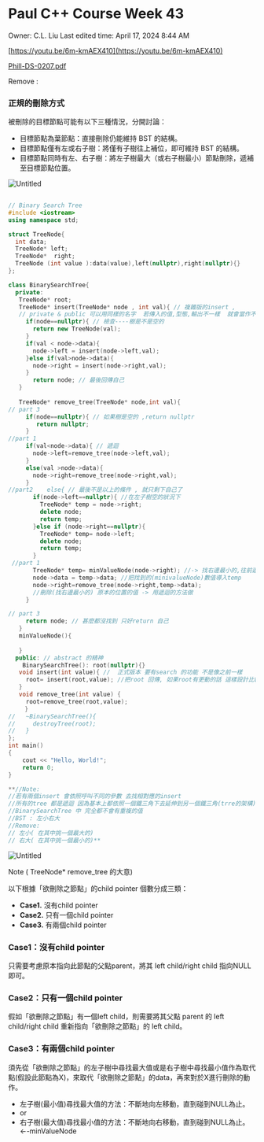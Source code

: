 # Paul C++ Course Week 43

Owner: C.L. Liu
Last edited time: April 17, 2024 8:44 AM

[https://youtu.be/6m-kmAEX410](https://youtu.be/6m-kmAEX410)

[Phill-DS-0207.pdf](Paul%20C++%20Course%20Week%2043%20b7c0d80ecf534e8cb1c8d55ac179ddac/Phill-DS-0207.pdf)

Remove : 

### **正規的刪除方式**

被刪除的目標節點可能有以下三種情況，分開討論：

- 目標節點為葉節點：直接刪除仍能維持 BST 的結構。
- 目標節點僅有左或右子樹：將僅有子樹往上補位，即可維持 BST 的結構。
- 目標節點同時有左、右子樹：將左子樹最大（或右子樹最小）節點刪除，遞補至目標節點位置。

![Untitled](Paul%20C++%20Course%20Week%2043%20b7c0d80ecf534e8cb1c8d55ac179ddac/Untitled.png)

```cpp
 
// Binary Search Tree 
#include <iostream>
using namespace std;

struct TreeNode{
  int data;
  TreeNode* left;
  TreeNode*  right;
  TreeNode (int value ):data(value),left(nullptr),right(nullptr){}
};

class BinarySearchTree{
  private: 
   TreeNode* root;
   TreeNode* insert(TreeNode* node , int val){ // 複雜版的insert ,
   // private & public 可以用同樣的名字  若傳入的值,型態,輸出不一樣  就會當作不同的method  
     if(node==nullptr){ // 檢查----樹是不是空的 
       return new TreeNode(val);
     }
     if(val < node->data){
       node->left = insert(node->left,val);  
     }else if(val>node->data){
       node->right = insert(node->right,val);
     } 
       return node; // 最後回傳自己
   }
   
   TreeNode* remove_tree(TreeNode* node,int val){
// part 3 
     if(node==nullptr){ // 如果樹是空的 ,return nullptr
        return nullptr;
     }
//part 1 
     if(val<node->data){ // 遞迴
       node->left=remove_tree(node->left,val);
     }
     else(val >node->data){
       node->right=remove_tree(node->right,val);
     }
//part2    else{ // 最後不是以上的條件 , 就只剩下自己了
       if(node->left==nullptr){ //在左子樹空的狀況下
         TreeNode* temp = node->right;
         delete node;
         return temp;
       }else if (node->right==nullptr){
         TreeNode* temp= node->left;
         delete node;
         return temp;
       }
 //part 1       
       TreeNode* temp= minValueNode(node->right); //-> 找右邊最小的,往前遞補 
       node->data = temp->data; //把找到的(minivalueNode)數值導入temp 
       node->right=remove_tree(node->right,temp->data); 
       //刪除(找右邊最小的) 原本的位置的值 -> 用遞迴的方法做 
     }

// part 3 
     return node; // 甚麼都沒找到 只好return 自己
   }
   minValueNode(){
     
   }
  public: // abstract 的精神 
    BinarySearchTree(): root(nullptr){}
   void insert(int value){ //  正式版本 要有search 的功能 不是像之前一樣
     root= insert(root,value); //把root 回傳, 如果root有更動的話 這樣設計比較洽當
   }
   void remove_tree(int value) {
     root=remove_tree(root,value);
　   }
//   ~BinarySearchTree(){
//     destroyTree(root);
//   }
};
int main() 
{
    cout << "Hello, World!";
    return 0;
}

**//Note: 
//若有兩個insert 會依照呼叫不同的參數 去找相對應的insert 
//所有的tree 都是遞迴 因為基本上都依照一個鐵三角下去延伸到另一個鐵三角(trre的架構) 
//BinarySearchTree 中 完全都不會有重複的值
//BST : 左小右大 
//Remove:
// 左小( 在其中挑一個最大的)
// 右大( 在其中挑一個最小的)**
```

![Untitled](Paul%20C++%20Course%20Week%2043%20b7c0d80ecf534e8cb1c8d55ac179ddac/Untitled%201.png)

Note ( TreeNode* remove_tree 的大意) 

以下根據「欲刪除之節點」的child pointer 個數分成三類：

- **Case1.** 沒有child pointer
- **Case2.** 只有一個child pointer
- **Case3.** 有兩個child pointer

### **Case1：沒有child pointer**

只需要考慮原本指向此節點的父點parent，將其 left child/right child 指向NULL即可。

### **Case2：只有一個child pointer**

假如「欲刪除之節點」有一個left child，則需要將其父點 parent 的 left child/right child 重新指向「欲刪除之節點」的 left child。

### **Case3：有兩個child pointer**

須先從「欲刪除之節點」的左子樹中尋找最大值或是右子樹中尋找最小值作為取代點(假設此節點為X)，來取代「欲刪除之節點」的data，再來對於X進行刪除的動作。

- 左子樹(最小值)尋找最大值的方法：不斷地向左移動，直到碰到NULL為止。
- or
- 右子樹(最大值)尋找最小值的方法：不斷地向右移動，直到碰到NULL為止。 ←-minValueNode